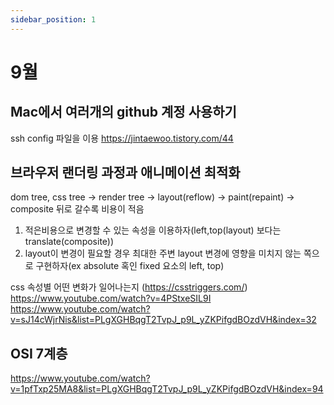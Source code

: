 ```yaml
---
sidebar_position: 1
---
```


# 9월

## Mac에서 여러개의 github 계정 사용하기

ssh config 파일을 이용
https://jintaewoo.tistory.com/44

## 브라우저 랜더링 과정과 애니메이션 최적화
dom tree, css tree -> render tree -> layout(reflow) -> paint(repaint) -> composite
뒤로 갈수록 비용이 적음
1. 적은비용으로 변경할 수 있는 속성을 이용하자(left,top(layout) 보다는 translate(composite))
2. layout이 변경이 필요할 경우 최대한 주변 layout 변경에 영향을 미치지 않는 쪽으로 구현하자(ex absolute 혹인 fixed 요소의 left, top)

css 속성별 어떤 변화가 일어나는지 (https://csstriggers.com/) 
https://www.youtube.com/watch?v=4PStxeSIL9I
https://www.youtube.com/watch?v=sJ14cWjrNis&list=PLgXGHBqgT2TvpJ_p9L_yZKPifgdBOzdVH&index=32

## OSI 7계층
https://www.youtube.com/watch?v=1pfTxp25MA8&list=PLgXGHBqgT2TvpJ_p9L_yZKPifgdBOzdVH&index=94
